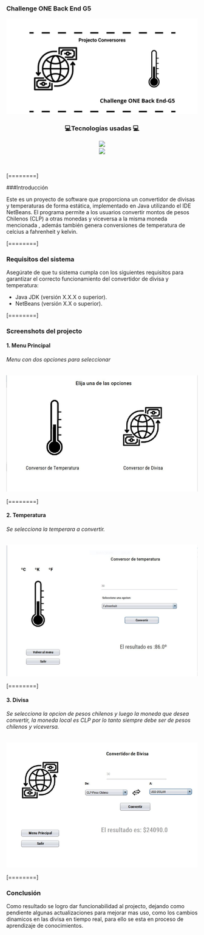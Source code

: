### Challenge ONE Back End G5 

![](https://github.com/triana0adn/Converter/blob/main/Projecto%20Conversores.png?raw=true)


<h3 align="center">💻Tecnologías usadas 💻</h3>
<p align="center">
  <img src="https://img.shields.io/badge/Java-007396?style=flat-square&logo=Java&logoColor=white"/></a><br>
  <img src="https://img.shields.io/badge/apache%20netbeans-1B6AC6?style=for-the-badge&logo=apache%20netbeans%20IDE&logoColor=white"/></a>
  </p> <br>


[========]

  ###Introducción
  
  Este es un proyecto de software que proporciona un convertidor de divisas y temperaturas de forma estática, implementado en Java utilizando el IDE NetBeans. El programa permite a los usuarios convertir montos de pesos Chilenos (CLP) a otras monedas y viceversa a la misma moneda mencionada , además  también genera  conversiones de temperatura de celcius a fahrenheit y kelvin.
  
  
  
[========]

### Requisitos del sistema 

Asegúrate de que tu sistema cumpla con los siguientes requisitos para garantizar el correcto funcionamiento del convertidor de divisa y temperatura:

- Java JDK (versión X.X.X o superior).
- NetBeans (versión X.X o superior).



[========]

### Screenshots del projecto

#### 1. Menu Principal
###### Menu con dos opciones para seleccionar

  ![](https://github.com/triana0adn/Converter/blob/main/1.JPG?raw=true)
  
  
  
  
[========]

#### 2. Temperatura
###### Se selecciona la temperara a convertir.

 ![](https://github.com/triana0adn/Converter/blob/main/2.JPG?raw=true)
  
  


[========]
#### 3. Divisa
###### Se selecciona la opcion de pesos chilenos y luego la moneda que desea convertir,  la moneda local es CLP por lo tanto siempre debe ser de pesos chilenos y viceversa.

 ![](https://github.com/triana0adn/Converter/blob/main/3.JPG?raw=true)
  
  


[========]

### Conclusión 

Como resultado se logro dar funcionabilidad al projecto, dejando como pendiente algunas actualizaciones para mejorar mas uso, como los cambios dinamicos en las divisa en tiempo real, para ello se esta en proceso de aprendizaje de conocimientos.
